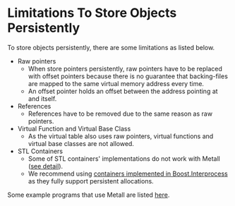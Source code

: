 
# Limitations To Store Objects Persistently

To store objects persistently, there are some limitations as listed below.

* Raw pointers
    * When store pointers persistently, raw pointers have to be replaced with offset pointers because there is no guarantee that backing-files are mapped to the same virtual memory address every time.
    * An offset pointer holds an offset between the address pointing at and itself.
* References
    * References have to be removed due to the same reason as raw pointers.
* Virtual Function and Virtual Base Class
    * As the virtual table also uses raw pointers, virtual functions and virtual base classes are not allowed.
* STL Containers
    * Some of STL containers' implementations do not work with Metall ([see detail](https://www.boost.org/doc/libs/1_69_0/doc/html/interprocess/allocators_containers.html#interprocess.allocators_containers.containers_explained.stl_container_requirements)).
    * We recommend using [containers implemented in Boost.Interprocess](https://www.boost.org/doc/libs/1_69_0/doc/html/interprocess/allocators_containers.html#interprocess.allocators_containers.containers_explained.containers)
     as they fully support persistent allocations.

Some example programs that use Metall are listed [here](#example).

